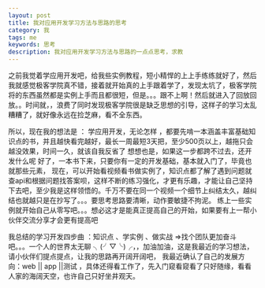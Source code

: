 ```yaml
---
layout: post
title: 我对应用开发学习方法与思路的思考
category: 我
tags: me
keywords: 思考
description: 我对应用开发学习方法与思路的一点点思考，求教
---
```


之前我觉着学应用开发吧，给我些实例教程，短小精悍的上上手练练就好了，然后我就感觉极客学院真不错，接着就开始真的上手跟着学了，发现太坑了，极客学院将的东西虽然都是实例上手而且都很短，但是。。。跟不上啊！然后就进入了回放回放。。时间就，，浪费了同时发现极客学院很是缺乏思想的引导，这样子的学习太乱糟糟了，就好像永远在捡芝麻，看不全东西。

 

所以，现在我的想法是 ：
学应用开发，无论怎样 ，都要先啃一本涵盖丰富基础知识点的书，并且越快看完越好，最长一周最短3天把，至少500页以上，越拖只会越没效果，时间一久，就该自我反省了
想想也是，如果这一步都跨不过去，还开发什么呢
好了，一本书下来，只要你有一定的开发基础，基本就入门了，毕竟也就那些元素，
现在，可以开始看视频看书做实例了，知识点都了解了遇到问题就查api和根据问题找答案呗，这样不断的练习强化，才更有乐趣，才能让自己坚持下去吧，至少我是这样领悟的。千万不要在同一个视频一个细节上纠结太久，越纠结也就越只是在抄写了。。。要思考思路要清晰，动作要敏捷不拘泥。
练上一些实例就开始自己从零写吧。。。想必这才是能真正提高自己的开始，如果要有上一帮小伙伴交流分享才会更有提高吧 

 

我总结的学习开发四步曲 ：知识点 、学实例 、做实战 =>找个团队更加奋斗吧。。。一个人的世界太无聊
╮(╯▽╰)╭，，加油加油，这是我最近的学习想法，请小伙伴们提点提点，让我的思路再开阔开阔吧，
我最近确认了自己的发展方向：web || app ||测试 ，具体还得看工作了，先入门窥看窥看了只好随缘，看看人家的海阔天空，也许自己只好坐井观天。